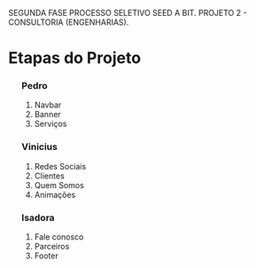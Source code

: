 SEGUNDA FASE PROCESSO SELETIVO SEED A BIT. PROJETO 2 - CONSULTORIA (ENGENHARIAS).
<h1> Etapas do Projeto</h1>
<ul>
  <h3>Pedro</h3>
  <ol>
    <li>Navbar</li>
    <li>Banner</li>
    <li>Serviços</li>
  </ol>
  
  <h3>Vinicius</h3>
  <ol>
    <li>Redes Sociais</li>
    <li>Clientes</li>
    <li>Quem Somos</li>
    <li>Animações</li>
  </ol>
  
  <h3>Isadora</h3>
  <ol>
    <li>Fale conosco</li>
    <li>Parceiros</li>
    <li>Footer</li>
  </ol>
  

</ul>
